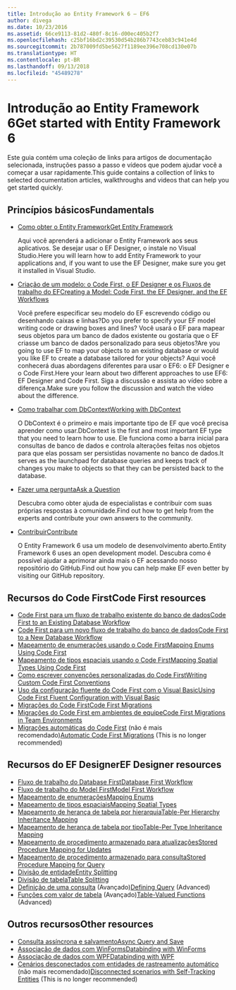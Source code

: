 ```yaml
---
title: Introdução ao Entity Framework 6 – EF6
author: divega
ms.date: 10/23/2016
ms.assetid: 66ce9113-81d2-480f-8c16-d00ec405b2f7
ms.openlocfilehash: c25bf16bd2c39530d54b286b7743ceb83c941e4d
ms.sourcegitcommit: 2b787009fd5be5627f1189ee396e708cd130e07b
ms.translationtype: HT
ms.contentlocale: pt-BR
ms.lasthandoff: 09/13/2018
ms.locfileid: "45489278"
---
```

# <a name="get-started-with-entity-framework-6"></a><span data-ttu-id="5d24e-102">Introdução ao Entity Framework 6</span><span class="sxs-lookup"><span data-stu-id="5d24e-102">Get started with Entity Framework 6</span></span>

<span data-ttu-id="5d24e-103">Este guia contém uma coleção de links para artigos de documentação selecionada, instruções passo a passo e vídeos que podem ajudar você a começar a usar rapidamente.</span><span class="sxs-lookup"><span data-stu-id="5d24e-103">This guide contains a collection of links to selected documentation articles, walkthroughs and videos that can help you get started quickly.</span></span>

## <a name="fundamentals"></a><span data-ttu-id="5d24e-104">Princípios básicos</span><span class="sxs-lookup"><span data-stu-id="5d24e-104">Fundamentals</span></span>

* [<span data-ttu-id="5d24e-105">Como obter o Entity Framework</span><span class="sxs-lookup"><span data-stu-id="5d24e-105">Get Entity Framework</span></span>](~/ef6/fundamentals/install.md)

  <span data-ttu-id="5d24e-106">Aqui você aprenderá a adicionar o Entity Framework aos seus aplicativos. Se desejar usar o EF Designer, o instale no Visual Studio.</span><span class="sxs-lookup"><span data-stu-id="5d24e-106">Here you will learn how to add Entity Framework to your applications and, if you want to use the EF Designer, make sure you get it installed in Visual Studio.</span></span>

* [<span data-ttu-id="5d24e-107">Criação de um modelo: o Code First, o EF Designer e os Fluxos de trabalho do EF</span><span class="sxs-lookup"><span data-stu-id="5d24e-107">Creating a Model: Code First, the EF Designer, and the EF Workflows</span></span>](~/ef6/modeling/index.md)

  <span data-ttu-id="5d24e-108">Você prefere especificar seu modelo do EF escrevendo código ou desenhando caixas e linhas?</span><span class="sxs-lookup"><span data-stu-id="5d24e-108">Do you prefer to specify your EF model writing code or drawing boxes and lines?</span></span>
<span data-ttu-id="5d24e-109">Você usará o EF para mapear seus objetos para um banco de dados existente ou gostaria que o EF criasse um banco de dados personalizado para seus objetos?</span><span class="sxs-lookup"><span data-stu-id="5d24e-109">Are you going to use EF to map your objects to an existing database or would you like EF to create a database tailored for your objects?</span></span>
<span data-ttu-id="5d24e-110">Aqui você conhecerá duas abordagens diferentes para usar o EF6: o EF Designer e o Code First.</span><span class="sxs-lookup"><span data-stu-id="5d24e-110">Here your learn about two different approaches to use EF6: EF Designer and Code First.</span></span>
<span data-ttu-id="5d24e-111">Siga a discussão e assista ao vídeo sobre a diferença.</span><span class="sxs-lookup"><span data-stu-id="5d24e-111">Make sure you follow the discussion and watch the video about the difference.</span></span>

* [<span data-ttu-id="5d24e-112">Como trabalhar com DbContext</span><span class="sxs-lookup"><span data-stu-id="5d24e-112">Working with DbContext</span></span>](~/ef6/fundamentals/working-with-dbcontext.md)

  <span data-ttu-id="5d24e-113">O DbContext é o primeiro e mais importante tipo de EF que você precisa aprender como usar.</span><span class="sxs-lookup"><span data-stu-id="5d24e-113">DbContext is the first and most important EF type that you need to learn how to use.</span></span> <span data-ttu-id="5d24e-114">Ele funciona como a barra inicial para consultas de banco de dados e controla alterações feitas nos objetos para que elas possam ser persistidas novamente no banco de dados.</span><span class="sxs-lookup"><span data-stu-id="5d24e-114">It serves as the launchpad for database queries and keeps track of changes you make to objects so that they can be persisted back to the database.</span></span>

* [<span data-ttu-id="5d24e-115">Fazer uma pergunta</span><span class="sxs-lookup"><span data-stu-id="5d24e-115">Ask a Question</span></span>](~/ef6/resources/get-help.md)

  <span data-ttu-id="5d24e-116">Descubra como obter ajuda de especialistas e contribuir com suas próprias respostas à comunidade.</span><span class="sxs-lookup"><span data-stu-id="5d24e-116">Find out how to get help from the experts and contribute your own answers to the community.</span></span>

* [<span data-ttu-id="5d24e-117">Contribuir</span><span class="sxs-lookup"><span data-stu-id="5d24e-117">Contribute</span></span>](http://github.com/aspnet/EntityFramework6/)

  <span data-ttu-id="5d24e-118">O Entity Framework 6 usa um modelo de desenvolvimento aberto.</span><span class="sxs-lookup"><span data-stu-id="5d24e-118">Entity Framework 6 uses an open development model.</span></span> <span data-ttu-id="5d24e-119">Descubra como é possível ajudar a aprimorar ainda mais o EF acessando nosso repositório do GitHub.</span><span class="sxs-lookup"><span data-stu-id="5d24e-119">Find out how you can help make EF even better by visiting our GitHub repository.</span></span>

## <a name="code-first-resources"></a><span data-ttu-id="5d24e-120">Recursos do Code First</span><span class="sxs-lookup"><span data-stu-id="5d24e-120">Code First resources</span></span>

  - [<span data-ttu-id="5d24e-121">Code First para um fluxo de trabalho existente do banco de dados</span><span class="sxs-lookup"><span data-stu-id="5d24e-121">Code First to an Existing Database Workflow</span></span>](~/ef6/modeling/code-first/workflows/existing-database.md)
  - [<span data-ttu-id="5d24e-122">Code First para um novo fluxo de trabalho do banco de dados</span><span class="sxs-lookup"><span data-stu-id="5d24e-122">Code First to a New Database Workflow</span></span>](~/ef6/modeling/code-first/workflows/new-database.md)
  - [<span data-ttu-id="5d24e-123">Mapeamento de enumerações usando o Code First</span><span class="sxs-lookup"><span data-stu-id="5d24e-123">Mapping Enums Using Code First</span></span>](~/ef6/modeling/code-first/data-types/enums.md)
  - [<span data-ttu-id="5d24e-124">Mapeamento de tipos espaciais usando o Code First</span><span class="sxs-lookup"><span data-stu-id="5d24e-124">Mapping Spatial Types Using Code First</span></span>](~/ef6/modeling/code-first/data-types/spatial.md)
  - [<span data-ttu-id="5d24e-125">Como escrever convenções personalizadas do Code First</span><span class="sxs-lookup"><span data-stu-id="5d24e-125">Writing Custom Code First Conventions</span></span>](~/ef6/modeling/code-first/conventions/custom.md)
  - [<span data-ttu-id="5d24e-126">Uso da configuração fluente do Code First com o Visual Basic</span><span class="sxs-lookup"><span data-stu-id="5d24e-126">Using Code First Fluent Configuration with Visual Basic</span></span>](~/ef6/modeling/code-first/fluent/vb.md)
  - [<span data-ttu-id="5d24e-127">Migrações do Code First</span><span class="sxs-lookup"><span data-stu-id="5d24e-127">Code First Migrations</span></span>](~/ef6/modeling/code-first/migrations/index.md)
  - [<span data-ttu-id="5d24e-128">Migrações do Code First em ambientes de equipe</span><span class="sxs-lookup"><span data-stu-id="5d24e-128">Code First Migrations in Team Environments</span></span>](~/ef6/modeling/code-first/migrations/teams.md)
  - <span data-ttu-id="5d24e-129">[Migrações automáticas do Code First](~/ef6/modeling/code-first/migrations/automatic.md) (não é mais recomendado)</span><span class="sxs-lookup"><span data-stu-id="5d24e-129">[Automatic Code First Migrations](~/ef6/modeling/code-first/migrations/automatic.md) (This is no longer recommended)</span></span>

## <a name="ef-designer-resources"></a><span data-ttu-id="5d24e-130">Recursos do EF Designer</span><span class="sxs-lookup"><span data-stu-id="5d24e-130">EF Designer resources</span></span>
  - [<span data-ttu-id="5d24e-131">Fluxo de trabalho do Database First</span><span class="sxs-lookup"><span data-stu-id="5d24e-131">Database First Workflow</span></span>](~/ef6/modeling/designer/workflows/database-first.md)
  - [<span data-ttu-id="5d24e-132">Fluxo de trabalho do Model First</span><span class="sxs-lookup"><span data-stu-id="5d24e-132">Model First Workflow</span></span>](~/ef6/modeling/designer/workflows/model-first.md)
  - [<span data-ttu-id="5d24e-133">Mapeamento de enumerações</span><span class="sxs-lookup"><span data-stu-id="5d24e-133">Mapping Enums</span></span>](~/ef6/modeling/designer/data-types/enums.md)
  - [<span data-ttu-id="5d24e-134">Mapeamento de tipos espaciais</span><span class="sxs-lookup"><span data-stu-id="5d24e-134">Mapping Spatial Types</span></span>](~/ef6/modeling/designer/data-types/spatial.md)
  - [<span data-ttu-id="5d24e-135">Mapeamento de herança de tabela por hierarquia</span><span class="sxs-lookup"><span data-stu-id="5d24e-135">Table-Per Hierarchy Inheritance Mapping</span></span>](~/ef6/modeling/designer/inheritance/tph.md)
  - [<span data-ttu-id="5d24e-136">Mapeamento de herança de tabela por tipo</span><span class="sxs-lookup"><span data-stu-id="5d24e-136">Table-Per Type Inheritance Mapping</span></span>](~/ef6/modeling/designer/inheritance/tpt.md)
  - [<span data-ttu-id="5d24e-137">Mapeamento de procedimento armazenado para atualizações</span><span class="sxs-lookup"><span data-stu-id="5d24e-137">Stored Procedure Mapping for Updates</span></span>](~/ef6/modeling/designer/stored-procedures/cud.md)
  - [<span data-ttu-id="5d24e-138">Mapeamento de procedimento armazenado para consulta</span><span class="sxs-lookup"><span data-stu-id="5d24e-138">Stored Procedure Mapping for Query</span></span>](~/ef6/modeling/designer/stored-procedures/query.md)
  - [<span data-ttu-id="5d24e-139">Divisão de entidade</span><span class="sxs-lookup"><span data-stu-id="5d24e-139">Entity Splitting</span></span>](~/ef6/modeling/designer/entity-splitting.md)
  - [<span data-ttu-id="5d24e-140">Divisão de tabela</span><span class="sxs-lookup"><span data-stu-id="5d24e-140">Table Splitting</span></span>](~/ef6/modeling/designer/table-splitting.md)
  - <span data-ttu-id="5d24e-141">[Definição de uma consulta](~/ef6/modeling/designer/advanced/defining-query.md) (Avançado)</span><span class="sxs-lookup"><span data-stu-id="5d24e-141">[Defining Query](~/ef6/modeling/designer/advanced/defining-query.md) (Advanced)</span></span>
  - <span data-ttu-id="5d24e-142">[Funções com valor de tabela](~/ef6/modeling/designer/advanced/tvfs.md) (Avançado)</span><span class="sxs-lookup"><span data-stu-id="5d24e-142">[Table-Valued Functions](~/ef6/modeling/designer/advanced/tvfs.md) (Advanced)</span></span>

## <a name="other-resources"></a><span data-ttu-id="5d24e-143">Outros recursos</span><span class="sxs-lookup"><span data-stu-id="5d24e-143">Other resources</span></span>
  - [<span data-ttu-id="5d24e-144">Consulta assíncrona e salvamento</span><span class="sxs-lookup"><span data-stu-id="5d24e-144">Async Query and Save</span></span>](~/ef6/fundamentals/async.md)
  - [<span data-ttu-id="5d24e-145">Associação de dados com WinForms</span><span class="sxs-lookup"><span data-stu-id="5d24e-145">Databinding with WinForms</span></span>](~/ef6/fundamentals/databinding/winforms.md)
  - [<span data-ttu-id="5d24e-146">Associação de dados com WPF</span><span class="sxs-lookup"><span data-stu-id="5d24e-146">Databinding with WPF</span></span>](~/ef6/fundamentals/databinding/wpf.md)
  - <span data-ttu-id="5d24e-147">[Cenários desconectados com entidades de rastreamento automático](~/ef6/fundamentals/disconnected-entities/self-tracking-entities/walkthrough.md) (não mais recomendado)</span><span class="sxs-lookup"><span data-stu-id="5d24e-147">[Disconnected scenarios with Self-Tracking Entities](~/ef6/fundamentals/disconnected-entities/self-tracking-entities/walkthrough.md) (This is no longer recommended)</span></span>
